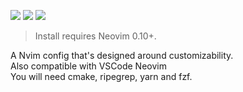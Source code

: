 <a href="https://dotfyle.com/danielosw/gearnvim"><img src="https://dotfyle.com/danielosw/gearnvim/badges/plugins?style=flat" /></a>
<a href="https://dotfyle.com/danielosw/gearnvim"><img src="https://dotfyle.com/danielosw/gearnvim/badges/leaderkey?style=flat" /></a>
<a href="https://dotfyle.com/danielosw/gearnvim"><img src="https://dotfyle.com/danielosw/gearnvim/badges/plugin-manager?style=flat" /></a>
 > Install requires Neovim 0.10+.

A Nvim config that's designed around customizability.  
Also compatible with VSCode Neovim  
You will need cmake, ripegrep, yarn and fzf.
